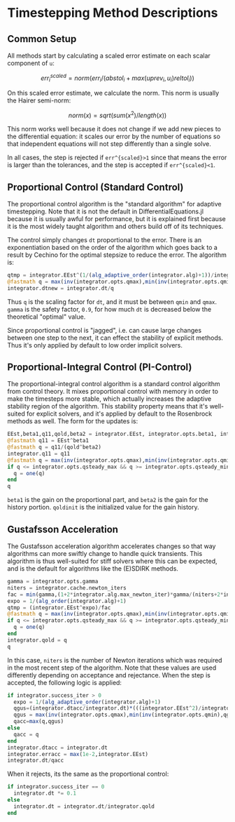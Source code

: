 # Timestepping Method Descriptions

## Common Setup

All methods start by calculating a scaled error estimate on each scalar component of ``u``:

```math
err^{scaled}_i = norm(err_i/(abstol_i + max(uprev_i,u_i)reltol_i))
```

On this scaled error estimate, we calculate the norm. This norm is usually the
Hairer semi-norm:

```math
norm(x) = sqrt(sum(x^2)/length(x))
```

This norm works well because it does not change if we add new pieces to the
differential equation: it scales our error by the number of equations so that
independent equations will not step differently than a single solve.

In all cases, the step is rejected if ``err^{scaled}>1`` since that means the
error is larger than the tolerances, and the step is accepted if
``err^{scaled}<1``.

## Proportional Control (Standard Control)

The proportional control algorithm is the "standard algorithm" for adaptive
timestepping. Note that it is not the default in DifferentialEquations.jl
because it is usually awful for performance, but it is explained first because
it is the most widely taught algorithm and others build off of its techniques.

The control simply changes `dt` proportional to the error. There is an
exponentiation based on the order of the algorithm which goes back to a result
by Cechino for the optimal stepsize to reduce the error. The algorithm is:

```julia
qtmp = integrator.EEst^(1/(alg_adaptive_order(integrator.alg)+1))/integrator.opts.gamma
@fastmath q = max(inv(integrator.opts.qmax),min(inv(integrator.opts.qmin),qtmp))
integrator.dtnew = integrator.dt/q
```

Thus `q` is the scaling factor for `dt`, and it must be between `qmin` and `qmax`.
`gamma` is the safety factor, `0.9`, for how much `dt` is decreased below the
theoretical "optimal" value.

Since proportional control is "jagged", i.e. can cause large changes between
one step to the next, it can effect the stability of explicit methods. Thus
it's only applied by default to low order implicit solvers.

## Proportional-Integral Control (PI-Control)

The proportional-integral control algorithm is a standard control algorithm
from control theory. It mixes proportional control with memory in order to
make the timesteps more stable, which actually increases the adaptive stability
region of the algorithm. This stability property means that it's well-suited
for explicit solvers, and it's applied by default to the Rosenbrock methods
as well. The form for the updates is:

```julia
EEst,beta1,q11,qold,beta2 = integrator.EEst, integrator.opts.beta1, integrator.q11,integrator.qold,integrator.opts.beta2
@fastmath q11 = EEst^beta1
@fastmath q = q11/(qold^beta2)
integrator.q11 = q11
@fastmath q = max(inv(integrator.opts.qmax),min(inv(integrator.opts.qmin),q/integrator.opts.gamma))
if q <= integrator.opts.qsteady_max && q >= integrator.opts.qsteady_min
  q = one(q)
end
q
```

`beta1` is the gain on the proportional part, and `beta2` is the gain for the
history portion. `qoldinit` is the initialized value for the gain history.

## Gustafsson Acceleration

The Gustafsson acceleration algorithm accelerates changes so that way algorithms
can more swiftly change to handle quick transients. This algorithm is thus
well-suited for stiff solvers where this can be expected, and is the default
for algorithms like the (E)SDIRK methods.

```julia
gamma = integrator.opts.gamma
niters = integrator.cache.newton_iters
fac = min(gamma,(1+2*integrator.alg.max_newton_iter)*gamma/(niters+2*integrator.alg.max_newton_iter))
expo = 1/(alg_order(integrator.alg)+1)
qtmp = (integrator.EEst^expo)/fac
@fastmath q = max(inv(integrator.opts.qmax),min(inv(integrator.opts.qmin),qtmp))
if q <= integrator.opts.qsteady_max && q >= integrator.opts.qsteady_min
  q = one(q)
end
integrator.qold = q
q
```

In this case, `niters` is the number of Newton iterations which was required in
the most recent step of the algorithm. Note that these values are used differently
depending on acceptance and rejectance. When the step is accepted, the
following logic is applied:

```julia
if integrator.success_iter > 0
  expo = 1/(alg_adaptive_order(integrator.alg)+1)
  qgus=(integrator.dtacc/integrator.dt)*(((integrator.EEst^2)/integrator.erracc)^expo)
  qgus = max(inv(integrator.opts.qmax),min(inv(integrator.opts.qmin),qgus/integrator.opts.gamma))
  qacc=max(q,qgus)
else
  qacc = q
end
integrator.dtacc = integrator.dt
integrator.erracc = max(1e-2,integrator.EEst)
integrator.dt/qacc
```

When it rejects, its the same as the proportional control:

```julia
if integrator.success_iter == 0
  integrator.dt *= 0.1
else
  integrator.dt = integrator.dt/integrator.qold
end
```
